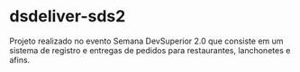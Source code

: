 # dsdeliver-sds2
Projeto realizado no evento Semana DevSuperior 2.0 que consiste em um sistema de registro e entregas de pedidos para restaurantes, lanchonetes e afins.

